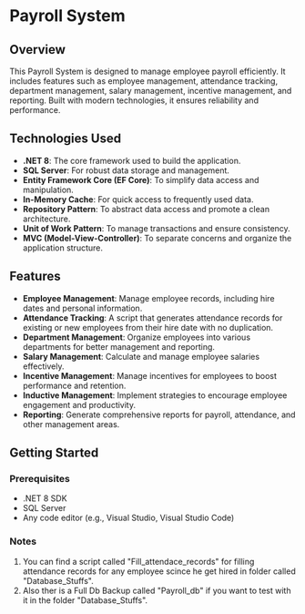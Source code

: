 # Payroll System

## Overview

This Payroll System is designed to manage employee payroll efficiently. It includes features such as employee management, attendance tracking, department management, salary management, incentive management, and reporting. Built with modern technologies, it ensures reliability and performance.

## Technologies Used

- **.NET 8**: The core framework used to build the application.
- **SQL Server**: For robust data storage and management.
- **Entity Framework Core (EF Core)**: To simplify data access and manipulation.
- **In-Memory Cache**: For quick access to frequently used data.
- **Repository Pattern**: To abstract data access and promote a clean architecture.
- **Unit of Work Pattern**: To manage transactions and ensure consistency.
- **MVC (Model-View-Controller)**: To separate concerns and organize the application structure.

## Features

- **Employee Management**: Manage employee records, including hire dates and personal information.
- **Attendance Tracking**: A script that generates attendance records for existing or new employees from their hire date with no duplication.
- **Department Management**: Organize employees into various departments for better management and reporting.
- **Salary Management**: Calculate and manage employee salaries effectively.
- **Incentive Management**: Manage incentives for employees to boost performance and retention.
- **Inductive Management**: Implement strategies to encourage employee engagement and productivity.
- **Reporting**: Generate comprehensive reports for payroll, attendance, and other management areas.

## Getting Started

### Prerequisites

- .NET 8 SDK
- SQL Server
- Any code editor (e.g., Visual Studio, Visual Studio Code)

### Notes

1. You can find a script called "Fill_attendace_records" for filling attendance records for any employee scince he get hired in folder called "Database_Stuffs".
2. Also ther is a Full Db Backup called "Payroll_db" if you want to test with it in the folder "Database_Stuffs".
